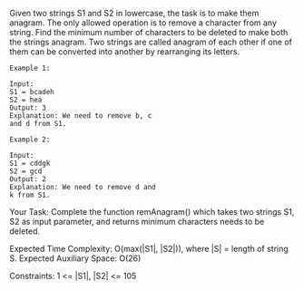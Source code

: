 Given two strings S1 and S2 in lowercase, the task is to make them anagram. The only allowed operation is to remove a character from any string. Find the minimum number of characters to be deleted to make both the strings anagram. Two strings are called anagram of each other if one of them can be converted into another by rearranging its letters.

```
Example 1:

Input:
S1 = bcadeh
S2 = hea
Output: 3
Explanation: We need to remove b, c
and d from S1.
```
```
Example 2:

Input:
S1 = cddgk
S2 = gcd
Output: 2
Explanation: We need to remove d and
k from S1.
```
Your Task:
Complete the function remAnagram() which takes two strings S1, S2 as input parameter, and returns minimum characters needs to be deleted.

Expected Time Complexity: O(max(|S1|, |S2|)), where |S| = length of string S.
Expected Auxiliary Space: O(26)

Constraints:
1 <= |S1|, |S2| <= 105
